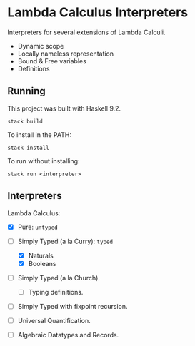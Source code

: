 # Lambda Calculus Interpreters

Interpreters for several extensions of Lambda Calculi.

- Dynamic scope
- Locally nameless representation
- Bound & Free variables
- Definitions

## Running

This project was built with Haskell 9.2.

```shell
stack build
```

To install in the PATH:

```shell
stack install
```

To run without installing:

```shell
stack run <interpreter>
```

## Interpreters

Lambda Calculus:

- [x] Pure: `untyped`
- [ ] Simply Typed (a la Curry): `typed`
  - [x] Naturals
  - [x] Booleans
- [ ] Simply Typed (a la Church).
  - [ ] Typing definitions.
- [ ] Simply Typed with fixpoint recursion.
- [ ] Universal Quantification.
- [ ] Algebraic Datatypes and Records.

